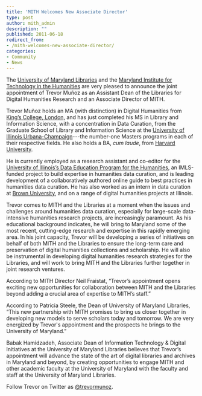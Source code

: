 ```yaml
---
title: 'MITH Welcomes New Associate Director'
type: post
author: mith_admin
description: ""
published: 2011-06-18
redirect_from: 
- /mith-welcomes-new-associate-director/
categories:
- Community
- News
---
```

The [University of Maryland Libraries](http://www.lib.umd.edu/) and the [Maryland Institute for Technology in the Humanities](http://mith.umd.edu/) are very pleased to announce the joint appointment of Trevor Muñoz as an Assistant Dean of the Libraries for Digital Humanities Research and an Associate Director of MITH.

Trevor Muñoz holds an MA (with distinction) in Digital Humanities from [King’s College, London](http://www.kcl.ac.uk), and has just completed his MS in Library and Information Science, with a concentration in Data Curation, from the Graduate School of Library and Information Science at the [University of Illinois Urbana-Champaign](http://illinois.edu)---the number-one Masters programs in each of their respective fields. He also holds a BA, _cum laude_, from [Harvard University](http://www.harvard.edu).

He is currently employed as a research assistant and co-editor for the [University of Illinois’s Data Education Program for the Humanities](http://web.archive.org/web/20141229015210/http://cirss.lis.illinois.edu:80/CollMeta/dcep.html), an IMLS-funded project to build expertise in humanities data curation, and is leading development of a collaboratively authored online guide to best practices in humanities data curation. He has also worked as an intern in data curation at [Brown University](http://www.brown.edu), and on a range of digital humanities projects at Illinois.

Trevor comes to MITH and the Libraries at a moment when the issues and challenges around humanities data curation, especially for large-scale data-intensive humanities research projects, are increasingly paramount. As his educational background indicates, he will bring to Maryland some of the most recent, cutting-edge research and expertise in this rapidly emerging area. In his joint capacity, Trevor will be developing a series of initiatives on behalf of both MITH and the Libraries to ensure the long-term care and preservation of digital humanities collections and scholarship. He will also be instrumental in developing digital humanities research strategies for the Libraries, and will work to bring MITH and the Libraries further together in joint research ventures.

According to MITH Director Neil Fraistat, “Trevor’s appointment opens exciting new opportunities for collaboration between MITH and the Libraries beyond adding a crucial area of expertise to MITH’s staff.”

According to Patricia Steele, the Dean of University of Maryland Libraries, “This new partnership with MITH promises to bring us closer together in developing new models to serve scholars today and tomorrow. We are very energized by Trevor's appointment and the prospects he brings to the University of Maryland.”

Babak Hamidzadeh, Associate Dean of Information Technology & Digital Initiatives at the University of Maryland Libraries believes that Trevor’s appointment will advance the state of the art of digital libraries and archives in Maryland and beyond, by creating opportunities to engage MITH and other academic faculty at the University of Maryland with the faculty and staff at the University of Maryland Libraries.

Follow Trevor on Twitter as [@trevormunoz](http://twitter.com/#!/trevormunoz).
